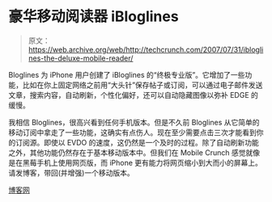 # 豪华移动阅读器 iBloglines 

> 原文：<https://web.archive.org/web/http://techcrunch.com/2007/07/31/ibloglines-the-deluxe-mobile-reader/>

Bloglines 为 iPhone 用户创建了 iBloglines 的“终极专业版”。它增加了一些功能，比如在你上固定网络之前用“大头针”保存帖子或订阅，可以通过电子邮件发送文章，搜索内容，自动刷新，个性化偏好，还可以自动隐藏图像以弥补 EDGE 的缓慢。

我相信 Bloglines，很高兴看到任何手机版本。但是不久前 Bloglines 从它简单的移动订阅中拿走了一些功能，这确实有点伤人。现在至少需要点击三次才能看到你的订阅源。即使以 EVDO 的速度，这仍然是一个及时的过程。除了自动刷新功能之外，其他功能仍然存在于基本移动版本中。但我们在 Mobile Crunch 感觉就像是在黑莓手机上使用网页版，而 iPhone 更有能力将网页缩小到大而小的屏幕上。请发博客，带回(并增强)一个移动版本。

[博客网](https://web.archive.org/web/20160215125752/http://www.bloglines.com/)